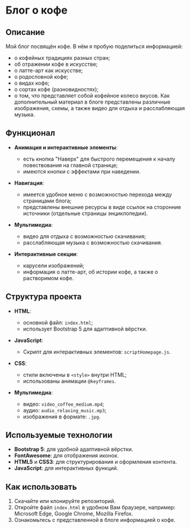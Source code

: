 # Блог о кофе

## Описание
Мой блог посвящён кофе. В нём я пробую поделиться информацией: 
  - о кофейных традициях разных стран;
  - об отражении кофе в искусстве;
  - о латте-арт как искусстве;
  - о родословной кофе;
  - о видах кофе;
  - о сортах кофе (разновидностях);
  - о том, что представляет собой кофейное колесо вкусов.
Как дополнительный материал в блоге представлены различные изображения, схемы, а также видео для отдыха и расслабляющая музыка.

## Функционал
- **Анимация и интерактивные элементы**:
  - есть кнопка "Наверх" для быстрого перемещения к началу повествования на главной странице;
  - имеются кнопки с эффектами при наведении.

- **Навигация**:
  - имеется удобное меню с возможностью перехода между страницами блога; 
  - представлены внешние ресурсы в виде ссылок на сторонние источники (отдельные страницы энциклопедии).

- **Мультимедиа**:
  - видео для отдыха с возможностью скачивания;
  - расслабляющая музыка с возможностью скачивания.

- **Интерактивные секции**:
  - карусели изображений;
  - информация о латте-арт, об истории кофе, а также о растворимом кофе.


## Структура проекта
- **HTML**:
  - основной файл: `index.html`;
  - использует Bootstrap 5 для адаптивной вёрстки.

- **JavaScript**:
  - Скрипт для интерактивных элементов: `scriptHomepage.js`.

- **CSS**:
  - стили включены в `<style>` внутри HTML;
  - использованы анимации `@keyframes`.

- **Мультимедиа**:
  - видео: `video_coffee_medium.mp4`;
  - аудио: `audio_relaxing_music.mp3`;
  - изображения в формате: `.jpg`.


## Используемые технологии
- **Bootstrap 5**: для удобной адаптивной вёрстки.
- **FontAwesome**: для отображения иконок.
- **HTML5** и **CSS3**: для структурирования и оформления контента.
- **JavaScript**: для интерактивных функций.


## Как использовать
1. Скачайте или клонируйте репозиторий.
2. Откройте файл `index.html` в удобном Вам браузере, например: Microsoft Edge, Google Chrome, Mozilla Firefox.
3. Ознакомьтесь с представленной в блоге информацией о кофе.
